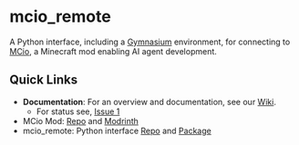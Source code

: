 # mcio_remote
A Python interface, including a [Gymnasium](https://gymnasium.farama.org/) environment, for connecting to [MCio](https://github.com/twoturtles/MCio), a Minecraft mod enabling AI agent development.

## Quick Links ##

- **Documentation**: For an overview and documentation, see our [Wiki](https://github.com/twoturtles/mcio_remote/wiki).
    - For status see, [Issue 1](https://github.com/twoturtles/mcio_remote/issues/1)
- MCio Mod: [Repo](https://github.com/twoturtles/MCio) and [Modrinth](https://modrinth.com/mod/mcio)
- mcio_remote: Python interface [Repo](https://github.com/twoturtles/mcio_remote) and [Package](https://pypi.org/project/mcio_remote/)
